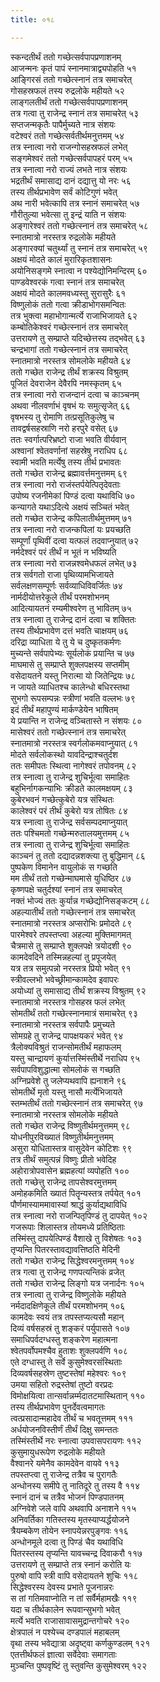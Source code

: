 ```yaml
---
title: ०१८

---
```

स्कन्दतीर्थं ततो गच्छेत्सर्वपापप्रणाशनम्  
आजन्मनः कृतं पापं स्नानमात्राद्व्यपोहति ५१  
आङ्गिरसं ततो गच्छेत्स्नानं तत्र समाचरेत्  
गोसहस्रफलं तस्य रुद्रलोके महीयते ५२  
लाङ्गलतीर्थं ततो गच्छेत्सर्वपापप्रणाशनम्  
तत्र गत्वा तु राजेन्द्र स्नानं तत्र समाचरेत् ५३  
सप्तजन्मकृतैः पापैर्मुच्यते नात्र संशयः  
वटेश्वरं ततो गच्छेत्सर्वतीर्थमनुत्तमम् ५४  
तत्र स्नात्वा नरो राजन्गोसहस्रफलं लभेत्  
सङ्गमेश्वरं ततो गच्छेत्सर्वपापहरं परम् ५५  
तत्र स्नात्वा नरो राज्यं लभते नात्र संशयः  
भद्रतीर्थं समासाद्य दानं दद्यात्तु यो नरः ५६  
तस्य तीर्थप्रभावेण सर्वं कोटिगुणं भवेत्  
अथ नारी भवेत्कापि तत्र स्नानं समाचरेत् ५७  
गौरीतुल्या भवेत्सा तु इन्द्रं याति न संशयः  
अङ्गारेश्वरं ततो गच्छेत्स्नानं तत्र समाचरेत् ५८  
स्नातमात्रो नरस्तत्र रुद्रलोके महीयते  
अङ्गारक्यां चतुर्थ्यां तु स्नानं तत्र समाचरेत् ५९  
अक्षयं मोदते कालं मुरारिकृतशासनः  
अयोनिसङ्गमे स्नात्वा न पश्येद्योनिमन्दिरम् ६०  
पाण्डवेश्वरकं गत्वा स्नानं तत्र समाचरेत्  
अक्षयं मोदते कालमवध्यस्तु सुरासुरैः ६१  
विष्णुलोकं ततो गत्वा क्रीडाभोगसमन्वितः  
तत्र भुक्त्वा महाभोगान्मर्त्ये राजाभिजायते ६२  
कम्बोतिकेश्वरं गच्छेत्स्नानं तत्र समाचरेत्  
उत्तरायणे तु सम्प्राप्ते यदिच्छेत्तस्य तद्भवेत् ६३  
चन्द्रभागां ततो गच्छेत्स्नानं तत्र समाचरेत्  
स्नातमात्रो नरस्तत्र सोमलोके महीयते ६४  
ततो गच्छेत राजेन्द्र तीर्थं शक्रस्य विश्रुतम्  
पूजितं देवराजेन देवैरपि नमस्कृतम् ६५  
तत्र स्नात्वा नरो राजन्दानं दत्वा च काञ्चनम्  
अथवा नीलवर्णाभं वृषभं यः समुत्सृजेत् ६६  
वृषभस्य तु रोमाणि तत्प्रसूतिकुलेषु च  
तावद्वर्षसहस्राणि नरो हरपुरे वसेत् ६७  
ततः स्वर्गात्परिभ्रष्टो राजा भवति वीर्यवान्  
अश्वानां श्वेतवर्णानां सहस्रेषु नराधिप ६८  
स्वामी भवति मर्त्येषु तस्य तीर्थ प्रभावतः  
ततो गच्छेत राजेन्द्र ब्रह्मावर्त्तमनुत्तमम् ६९  
तत्र स्नात्वा नरो राजंस्तर्पयेत्पितृदेवताः  
उपोष्य रजनीमेकां पिण्डं दत्वा यथाविधि ७०  
कन्यागते यथाऽदित्ये अक्षयं सञ्चितं भवेत्  
ततो गच्छेत राजेन्द्र कपिलातीर्थमुत्तमम् ७१  
तत्र स्नात्वा नरो राजन्कपिलां यः प्रयच्छति  
सम्पूर्णां पृथिवीं दत्वा यत्फलं तदवाप्नुयात् ७२  
नर्मदेश्वरं परं तीर्थं न भूतं न भविष्यति  
तत्र स्नात्वा नरो राजन्नश्वमेधफलं लभेत् ७३  
तत्र सर्वगतो राजा पृथिव्यामभिजायते  
सर्वलक्षणसम्पूर्णः सर्वव्याधिविवर्जितः ७४  
नार्मदीयोत्तरेकूले तीर्थं परमशोभनम्  
आदित्यायतनं रम्यमीश्वरेण तु भावितम् ७५  
तत्र स्नात्वा तु राजेन्द्र दानं दत्वा च शक्तितः  
तस्य तीर्थप्रभावेण दत्तं भवति चाक्षयम् ७६  
दरिद्रा व्याधिता ये तु ये च दुष्कृतकर्मणः  
मुच्यन्ते सर्वपापेभ्यः सूर्यलोकं प्रयान्ति च ७७  
माघमासे तु सम्प्राप्ते शुक्लपक्षस्य सप्तमीम्  
वसेदायतने यस्तु निरात्मा यो जितेन्द्रियः ७८  
न जायते व्याधितश्च कालेन्धो बधिरस्तथा  
सुभगो रूपसम्पन्नः स्त्रीणां भवति वल्लभः ७९  
इदं तीर्थं महापुण्यं मार्कण्डेयेन भाषितम्  
ये प्रयान्ति न राजेन्द्र वञ्चितास्ते न संशयः ८०  
मासेश्वरं ततो गच्छेत्स्नानं तत्र समाचरेत्  
स्नातमात्रो नरस्तत्र स्वर्गलोकमवाप्नुयात् ८१  
मोदते सर्वलोकस्थो यावदिन्द्राश्चतुर्दश  
ततः समीपतः स्थित्वा नागेश्वरं तपोवनम् ८२  
तत्र स्नात्वा तु राजेन्द्र शुचिर्भूत्वा समाहितः  
बहुभिर्नागकन्याभिः क्रीडते कालमक्षयम् ८३  
कुबेरभवनं गच्छेत्कुबेरो यत्र संस्थितः  
कालेश्वरं परं तीर्थं कुबेरो यत्र तोषितः ८४  
यत्र स्नात्वा तु राजेन्द्र सर्वसम्पदमाप्नुयात्  
ततः पश्चिमतो गच्छेन्मरुतालयमुत्तमम् ८५  
तत्र स्नात्वा तु राजेन्द्र शुचिर्भूत्वा समाहितः  
काञ्चनं तु ततो दद्यादन्नशक्त्या तु बुद्धिमान् ८६  
पुष्पकेण विमानेन वायुलोकं स गच्छति  
मम तीर्थं ततो गच्छेन्माघमासे युधिष्ठिर ८७  
कृष्णपक्षे चतुर्दश्यां स्नानं तत्र समाचरेत्  
नक्तं भोज्यं ततः कुर्यान्न गच्छेद्योनिसङ्कटम् ८८  
अहल्यातीर्थं ततो गच्छेत्स्नानं तत्र समाचरेत्  
स्नातमात्रो नरस्तत्र अप्सरोभिः प्रमोदते ८९  
पारमेश्वरे तपस्तप्त्वा अहल्या मुक्तिमागमत्  
चैत्रमासे तु सम्प्राप्ते शुक्लपक्षे त्रयोदशी ९०  
कामदेवदिने तस्मिन्नहल्यां तु प्रपूजयेत्  
यत्र तत्र समुत्पन्नो नरस्तत्र प्रियो भवेत् ९१  
स्त्रीवल्लभो भवेच्छ्रीमान्कामदेव इवापरः  
अयोध्यां तु समासाद्य तीर्थं शक्रस्य विश्रुतम् ९२  
स्नातमात्रो नरस्तत्र गोसहस्र फलं लभेत्  
सोमतीर्थं ततो गच्छेत्स्नानमात्रं समाचरेत् ९३  
स्नातमात्रो नरस्तत्र सर्वपापैः प्रमुच्यते  
सोमग्रहे तु राजेन्द्र पापक्षयकरं भवेत् ९४  
त्रैलोक्यविश्रुतं राजन्सोमतीर्थं महाफलम्  
यस्तु चान्द्रायणं कुर्यात्तस्मिंस्तीर्थे नराधिप ९५  
सर्वपापविशुद्धात्मा सोमलोकं स गच्छति  
अग्निप्रवेशे तु जलेप्यथवापि ह्यनाशने ९६  
सोमतीर्थे मृतो यस्तु नासौ मर्त्येभिजायते  
स्तम्भतीर्थं ततो गच्छेत्स्नानं तत्र समाचरेत् ९७  
स्नातमात्रो नरस्तत्र सोमलोके महीयते  
ततो गच्छेत राजेन्द्र विष्णुतीर्थमनुत्तमम् ९८  
योधनीपुरविख्यातं विष्णुतीर्थमनुत्तमम्  
असुरा योधितास्तत्र वासुदेवेन कोटिशः ९९  
तत्र तीर्थं समुत्पन्नं विष्णुः प्रीतो भवेदिह  
अहोरात्रोपवासेन ब्रह्महत्यां व्यपोहति १००  
ततो गच्छेत्तु राजेन्द्र तापसेश्वरमुत्तमम्  
अमोहकमिति ख्यातं पितॄन्यस्तत्र तर्पयेत् १०१  
पौर्णमास्याममावास्यां श्राद्धं कुर्याद्यथाविधि  
तत्र स्नात्वा नरो राजन्पितृपिण्डं तु दापयेत् १०२  
गजरूपाः शिलास्तत्र तोयमध्ये प्रतिष्ठिताः  
तस्मिंस्तु दापयेत्पिण्डं वैशाखे तु विशेषतः १०३  
तृप्यन्ति पितरस्तावद्यावत्तिष्ठति मेदिनी  
ततो गच्छेत राजेन्द्र सिद्धेश्वरमनुत्तमम् १०४  
तत्र गत्वा तु राजेन्द्र गणपत्यन्तिकं व्रजेत्  
ततो गच्छेत राजेन्द्र लिङ्गो यत्र जनार्दनः १०५  
तत्र स्नात्वा तु राजेन्द्र विष्णुलोके महीयते  
नर्मदादक्षिणेकूले तीर्थं परमशोभनम् १०६  
कामदेवः स्वयं तत्र तपस्तप्यत्यसौ महान्  
दिव्यं वर्षसहस्रं तु शङ्करं पर्युपासते १०७  
समाधिपर्वदग्धस्तु शङ्करेण महात्मना  
श्वेतपर्वोपमश्चैव हुताशः शुक्लपर्वणि १०८  
एते दग्धास्तु ते सर्वे कुसुमेश्वरसंस्थिताः  
दिव्यवर्षसहस्रेण तुष्टस्तेषां महेश्वरः १०९  
उमया सहितो रुद्रस्तेषां तुष्टो वरप्रदः  
विमोक्षयित्वा तान्सर्वान्नर्म्मदातटमास्थितान् ११०  
तस्य तीर्थप्रभावेण पुनर्देवत्वमागतः  
त्वत्प्रसादान्महादेव तीर्थं च भवतूत्तमम् १११  
अर्धयोजनविस्तीर्णं तीर्थं दिक्षु समन्ततः  
तस्मिंस्तीर्थे नरः स्नात्वा उपवासपरायणः ११२  
कुसुमायुधरूपेण रुद्रलोके महीयते  
वैश्वानरे यमेनैव कामदेवेन वायवे ११३  
तपस्तप्त्वा तु राजेन्द्र तत्रैव च पुरागतैः  
अन्धोनस्य समीपे तु नातिदूरे तु तस्य वै ११४  
स्नानं दानं च तत्रैव भोजनं पिण्डपातनम्  
अग्निवेशे जले वापि अथवापि अनाशने ११५  
अनिवर्तिका गतिस्तस्य मृतस्याप्यर्द्धयोजने  
त्रैयम्बकेण तोयेन स्नापयेन्नरपुङ्गवः ११६  
अन्धोनमूले दत्वा तु पिण्डं चैव यथाविधि  
पितरस्तस्य तृप्यन्ति यावच्चन्द्र दिवाकरौ ११७  
उत्तरायणे तु सम्प्राप्ते तत्र स्नानं करोति यः  
पुरुषो वापि स्त्री वापि वसेदायतने शुचिः ११८  
सिद्धेश्वरस्य देवस्य प्रभाते पूजनान्नरः  
स तां गतिमवाप्नोति न तां सर्वैर्महामखैः ११९  
यदा च तीर्थकालेन रूपवान्सुभगो भवेत्  
मर्त्ये भवति राजासावासमुद्रान्तगोचरे १२०  
क्षेत्रपालं न पश्येच्च दण्डपालं महाबलम्  
वृथा तस्य भवेद्यात्रा अदृष्ट्वा कर्णकुण्डलम् १२१  
एतत्तीर्थफलं ज्ञात्वा सर्वेदेवाः समागताः  
मुञ्चन्ति पुष्पवृष्टिं तु स्तुवन्ति कुसुमेश्वरम् १२२